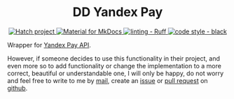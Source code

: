 <h1 align="center" >DD Yandex Pay</h1>

<p align="center">
	<a href="https://github.com/pypa/hatch" target="_blank">
		<img src="https://img.shields.io/badge/%F0%9F%A5%9A-Hatch-4051b5.svg" alt="Hatch project" />
	</a>
	<a href="https://squidfunk.github.io/mkdocs-material/" target="_blank">
		<img src="https://img.shields.io/badge/docs-mkdocs_material-blue?logo=mdbook&logoColor=white" alt="Material for MkDocs" />
	</a>
	<a href="https://github.com/charliermarsh/ruff" target="_blank">
		<img src="https://img.shields.io/endpoint?url=https://raw.githubusercontent.com/charliermarsh/ruff/main/assets/badge/v2.json" alt="linting - Ruff" />
	</a>
	<a href="https://github.com/psf/black" target="_blank">
		<img src="https://img.shields.io/badge/code%20style-black-000000.svg" alt="code style - black" />
	</a>
	<!-- <a href="https://github.com/python/mypy" target="_blank">
		<img src="https://img.shields.io/badge/types-Mypy-blue.svg" alt="types - Mypy" />
	</a> -->
	<!-- <a href="https://raw.githubusercontent.com/dd/dd_yandex_pay/main/LICENSE" target="_blank">
		<img src="https://img.shields.io/pypi/l/dd_yandex_pay?color=008033" alt="License - GNU Lesser General Public License v3.0" />
	</a> -->
</p>

Wrapper for [Yandex Pay API](https://pay.yandex.ru/ru/docs/custom/backend/yandex-pay-api/).

However, if someone decides to use this functionality in their project, and even more so to add functionality or change the implementation to a more correct, beautiful or understandable one, I will only be happy, do not worry and feel free to write to me by [mail](mailto:dd@tovarisch.engineer), create an [issue](https://github.com/dd/dd_yandex_pay/issues) or [pull request](https://github.com/dd/dd_yandex_pay/pulls) on [github](https://github.com/dd/dd_yandex_pay).
